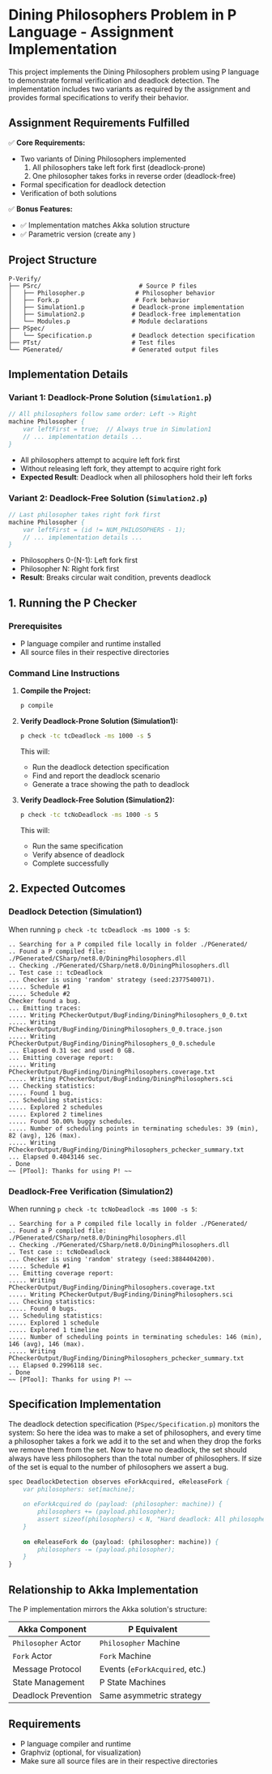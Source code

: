 # Dining Philosophers Problem in P Language - Assignment Implementation

This project implements the Dining Philosophers problem using P language to demonstrate formal verification and deadlock detection. The implementation includes two variants as required by the assignment and provides formal specifications to verify their behavior.

## Assignment Requirements Fulfilled

✅ **Core Requirements:**
- Two variants of Dining Philosophers implemented
  1. All philosophers take left fork first (deadlock-prone)
  2. One philosopher takes forks in reverse order (deadlock-free)
- Formal specification for deadlock detection
- Verification of both solutions

✅ **Bonus Features:**
- ✅ Implementation matches Akka solution structure
- ✅ Parametric version (create any )

## Project Structure

```
P-Verify/
├── PSrc/                           # Source P files
│   ├── Philosopher.p              # Philosopher behavior
│   ├── Fork.p                     # Fork behavior
│   ├── Simulation1.p             # Deadlock-prone implementation
│   ├── Simulation2.p             # Deadlock-free implementation
│   └── Modules.p                 # Module declarations
├── PSpec/
│   └── Specification.p           # Deadlock detection specification
├── PTst/                         # Test files
└── PGenerated/                   # Generated output files
```

## Implementation Details

### Variant 1: Deadlock-Prone Solution (`Simulation1.p`)
```p
// All philosophers follow same order: Left -> Right
machine Philosopher {
    var leftFirst = true;  // Always true in Simulation1
    // ... implementation details ...
}
```
- All philosophers attempt to acquire left fork first
- Without releasing left fork, they attempt to acquire right fork
- **Expected Result**: Deadlock when all philosophers hold their left forks

### Variant 2: Deadlock-Free Solution (`Simulation2.p`)
```p
// Last philosopher takes right fork first
machine Philosopher {
    var leftFirst = (id != NUM_PHILOSOPHERS - 1);
    // ... implementation details ...
}
```
- Philosophers 0-(N-1): Left fork first
- Philosopher N: Right fork first
- **Result**: Breaks circular wait condition, prevents deadlock

## 1. Running the P Checker

### Prerequisites
- P language compiler and runtime installed
- All source files in their respective directories

### Command Line Instructions

1. **Compile the Project:**
   ```bash
   p compile
   ```

2. **Verify Deadlock-Prone Solution (Simulation1):**
   ```bash
   p check -tc tcDeadlock -ms 1000 -s 5
   ```
   This will:
   - Run the deadlock detection specification
   - Find and report the deadlock scenario
   - Generate a trace showing the path to deadlock

3. **Verify Deadlock-Free Solution (Simulation2):**
   ```bash
   p check -tc tcNoDeadlock -ms 1000 -s 5
   ```
   This will:
   - Run the same specification
   - Verify absence of deadlock
   - Complete successfully

## 2. Expected Outcomes

### Deadlock Detection (Simulation1)

When running `p check -tc tcDeadlock -ms 1000 -s 5`:

```
.. Searching for a P compiled file locally in folder ./PGenerated/
.. Found a P compiled file: ./PGenerated/CSharp/net8.0/DiningPhilosophers.dll
.. Checking ./PGenerated/CSharp/net8.0/DiningPhilosophers.dll
.. Test case :: tcDeadlock
... Checker is using 'random' strategy (seed:2377540071).
..... Schedule #1
..... Schedule #2
Checker found a bug.
... Emitting traces:
..... Writing PCheckerOutput/BugFinding/DiningPhilosophers_0_0.txt
..... Writing PCheckerOutput/BugFinding/DiningPhilosophers_0_0.trace.json
..... Writing PCheckerOutput/BugFinding/DiningPhilosophers_0_0.schedule
... Elapsed 0.31 sec and used 0 GB.
... Emitting coverage report:
..... Writing PCheckerOutput/BugFinding/DiningPhilosophers.coverage.txt
..... Writing PCheckerOutput/BugFinding/DiningPhilosophers.sci
... Checking statistics:
..... Found 1 bug.
... Scheduling statistics:
..... Explored 2 schedules
..... Explored 2 timelines
..... Found 50.00% buggy schedules.
..... Number of scheduling points in terminating schedules: 39 (min), 82 (avg), 126 (max).
..... Writing PCheckerOutput/BugFinding/DiningPhilosophers_pchecker_summary.txt
... Elapsed 0.4043146 sec.
. Done
~~ [PTool]: Thanks for using P! ~~
```

### Deadlock-Free Verification (Simulation2)

When running `p check -tc tcNoDeadlock -ms 1000 -s 5`:

```
.. Searching for a P compiled file locally in folder ./PGenerated/
.. Found a P compiled file: ./PGenerated/CSharp/net8.0/DiningPhilosophers.dll
.. Checking ./PGenerated/CSharp/net8.0/DiningPhilosophers.dll
.. Test case :: tcNoDeadlock
... Checker is using 'random' strategy (seed:3884404200).
..... Schedule #1
... Emitting coverage report:
..... Writing PCheckerOutput/BugFinding/DiningPhilosophers.coverage.txt
..... Writing PCheckerOutput/BugFinding/DiningPhilosophers.sci
... Checking statistics:
..... Found 0 bugs.
... Scheduling statistics:
..... Explored 1 schedule
..... Explored 1 timeline
..... Number of scheduling points in terminating schedules: 146 (min), 146 (avg), 146 (max).
..... Writing PCheckerOutput/BugFinding/DiningPhilosophers_pchecker_summary.txt
... Elapsed 0.2996118 sec.
. Done
~~ [PTool]: Thanks for using P! ~~
```



## Specification Implementation

The deadlock detection specification (`PSpec/Specification.p`) monitors the system:
So here the idea was to make a set of philosophers, and every time a philosopher takes a fork we add it to the set and when they drop the forks we remove them from the set.
Now to have no deadlock, the set should always have less philosophers than the total number of philosophers. If size of the set is equal to the number of philosophers we assert a bug.

```p
spec DeadlockDetection observes eForkAcquired, eReleaseFork {
    var philosophers: set[machine];
    
    on eForkAcquired do (payload: (philosopher: machine)) {
        philosophers += (payload.philosopher);
        assert sizeof(philosophers) < N, "Hard deadlock: All philosophers holding forks";
    }
    
    on eReleaseFork do (payload: (philosopher: machine)) {
        philosophers -= (payload.philosopher);
    }
}
```


## Relationship to Akka Implementation

The P implementation mirrors the Akka solution's structure:

| Akka Component | P Equivalent |
|----------------|--------------|
| `Philosopher` Actor | `Philosopher` Machine |
| `Fork` Actor | `Fork` Machine |
| Message Protocol | Events (`eForkAcquired`, etc.) |
| State Management | P State Machines |
| Deadlock Prevention | Same asymmetric strategy |

## Requirements

- P language compiler and runtime
- Graphviz (optional, for visualization)
- Make sure all source files are in their respective directories

